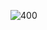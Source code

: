![400](https://cdn.b12.io/client_media/6yHKv3oE/0922df1c-958c-11ec-8d9a-0242ac110002-png-hero_image.png)